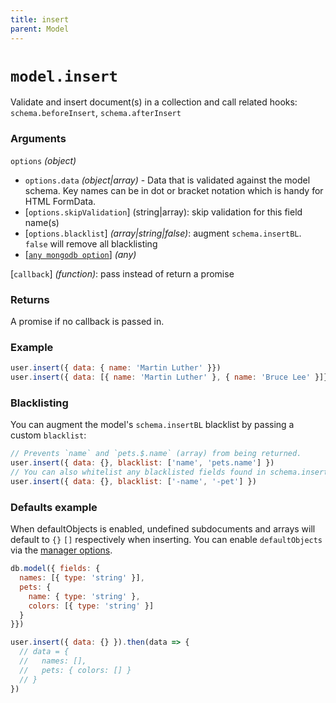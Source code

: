 ```yaml
---
title: insert
parent: Model
---
```


# `model.insert`

Validate and insert document(s) in a collection and call related hooks: `schema.beforeInsert`,  `schema.afterInsert`

### Arguments

`options` *(object)*

- `options.data` *(object\|array)* - Data that is validated against the model schema. Key names can be in dot or bracket notation which is handy for HTML FormData.
- [`options.skipValidation`] (string\|array): skip validation for this field name(s)
- [`options.blacklist`] *(array\|string\|false)*: augment `schema.insertBL`. `false` will remove all blacklisting
- [[`any mongodb option`](http://mongodb.github.io/node-mongodb-native/3.2/api/Collection.html#insert)] *(any)*

[`callback`] *(function)*: pass instead of return a promise

### Returns

A promise if no callback is passed in.

### Example

```js
user.insert({ data: { name: 'Martin Luther' }})
user.insert({ data: [{ name: 'Martin Luther' }, { name: 'Bruce Lee' }]})
```

### Blacklisting

You can augment the model's `schema.insertBL` blacklist by passing a custom `blacklist`:

```js
// Prevents `name` and `pets.$.name` (array) from being returned.
user.insert({ data: {}, blacklist: ['name', 'pets.name'] })
// You can also whitelist any blacklisted fields found in schema.insertBL
user.insert({ data: {}, blacklist: ['-name', '-pet'] })
```

### Defaults example

When defaultObjects is enabled, undefined subdocuments and arrays will default to `{}` `[]` respectively when inserting. You can enable `defaultObjects` via the [manager options](../manager#arguments).

```js
db.model({ fields: {
  names: [{ type: 'string' }],
  pets: {
    name: { type: 'string' },
    colors: [{ type: 'string' }]
  }
}})

user.insert({ data: {} }).then(data => {
  // data = {
  //   names: [],
  //   pets: { colors: [] }
  // }
})
```
